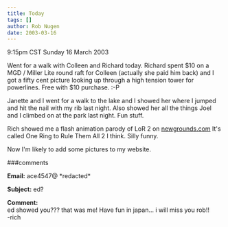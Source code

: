 ```yaml
---
title: Today
tags: []
author: Rob Nugen
date: 2003-03-16
---
```


<p class=date>9:15pm CST Sunday 16 March 2003</p>

<p>Went for a walk with Colleen and Richard today.  Richard spent $10
on a MGD / Miller Lite round raft for Colleen (actually she paid him
back) and I got a fifty cent picture looking up through a high tension
tower for powerlines.  Free with $10 purchase.  :-P</p>

<p>Janette and I went for a walk to the lake and I showed her where I
jumped and hit the nail with my rib last night.  Also showed her all
the things Joel and I climbed on at the park last night.  Fun
stuff.</p>

<p>Rich showed me a flash animation parody of LoR 2 on <a
href="https://www.newgrounds.com">newgrounds.com</a>  It's called One
Ring to Rule Them All 2 I think.  Silly funny.</p>

<p>Now I'm likely to add some pictures to my website.</p>

###comments

<p><b>Email:</b> ace4547@ *redacted*

<p><b>Subject:</b> ed?

<p><b>Comment:</b>
<br>ed showed you??? that was me! Have fun in japan... i will miss you rob!!<br>
-rich
